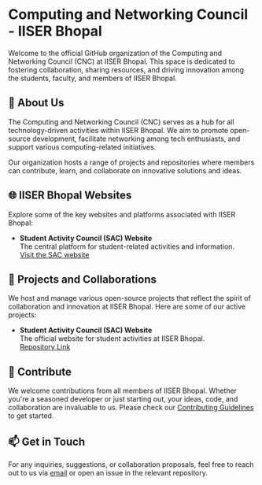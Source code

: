 # Computing and Networking Council - IISER Bhopal


Welcome to the official GitHub organization of the Computing and Networking Council (CNC) at IISER Bhopal. This space is dedicated to fostering collaboration, sharing resources, and driving innovation among the students, faculty, and members of IISER Bhopal.

## 📖 About Us

The Computing and Networking Council (CNC) serves as a hub for all technology-driven activities within IISER Bhopal. We aim to promote open-source development, facilitate networking among tech enthusiasts, and support various computing-related initiatives.

Our organization hosts a range of projects and repositories where members can contribute, learn, and collaborate on innovative solutions and ideas.

## 🌐 IISER Bhopal Websites

Explore some of the key websites and platforms associated with IISER Bhopal:

- **Student Activity Council (SAC) Website**  
  The central platform for student-related activities and information.  
  [Visit the SAC website](https://students.iiserb.ac.in)


## 🚀 Projects and Collaborations

We host and manage various open-source projects that reflect the spirit of collaboration and innovation at IISER Bhopal. Here are some of our active projects:

- **Student Activity Council (SAC) Website**  
  The official website for student activities at IISER Bhopal.  
  [Repository Link](https://github.com/CNC-IISER-BHOPAL/SAC)


## 🤝 Contribute

We welcome contributions from all members of IISER Bhopal. Whether you're a seasoned developer or just starting out, your ideas, code, and collaboration are invaluable to us. Please check our [Contributing Guidelines](#) to get started.

## 📫 Get in Touch

For any inquiries, suggestions, or collaboration proposals, feel free to reach out to us via [email](mailto:cnc@iiserb.ac.in) or open an issue in the relevant repository.
